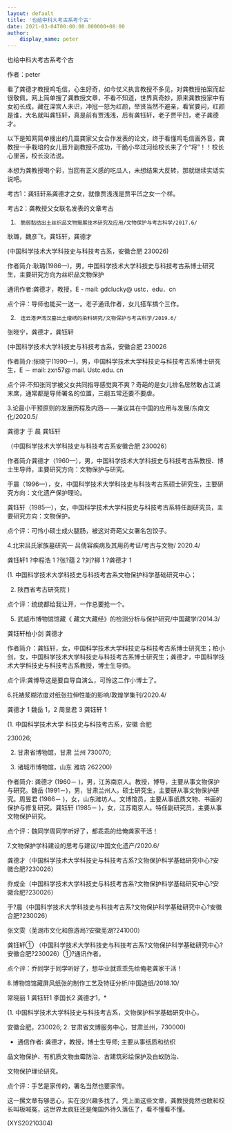 ```yaml
---
layout: default
title: '也给中科大考古系考个古'
date: 2021-03-04T00:00:00.000000+08:00
author:
    display_name: peter
---
```


也给中科大考古系考个古

作者：peter

看了龚德才教授鸡毛信，心生好奇，如今仗义执言教授不多见，对龚教授拍案而起很敬佩，网上简单搜了龚教授文章，不看不知道，世界真奇妙，原来龚教授家中有女初长成，藏在深宫人未识，冲冠一怒为红颜，举贤当然不避亲，看官要问，红颜是谁，大名就叫龚钰轩，真是前有贾浅浅，后有龚钰轩，老子贾平凹，老子龚德才。

以下是知网简单搜出的几篇龚家父女合作发表的论文，终于看懂鸡毛信画外音，龚教授一手栽培的女儿晋升副教授不成功，干脆小卒过河给校长来了个“将”！！校长心里苦，校长没法说。

本想为龚教授喝个彩，当回有正义感的吃瓜人，未想结果大反转，那就继续实话实说吧。

考古1：龚钰轩系龚德才之女，就像贾浅浅是贾平凹之女一个样。

考古2：龚教授父女联名发表的文章考古

1.      脆弱黏结出土丝织品文物揭展技术研究及应用/文物保护与考古科学/2017.6/

耿璐，魏彦飞，龚钰轩，龚德才

(中国科学技术大学科技史与科技考古系，安徽合肥 230026)

作者简介:耿璐(1986—)，男，中国科学技术大学科技史与科技考古系博士研究生，主要研究方向为丝织品文物保护

通讯作者:龚德才，教授，E - mail: gdclucky@ ustc．edu．cn

点个评：导师也能买一送一。老子通讯作者，女儿搭车搞个三作。

2.      连云港尹湾汉墓出土缯绣的染料研究/文物保护与考古科学/2019.6/

张晓宁，龚德才，龚钰轩

(中国科学技术大学科技史与科技考古系，安徽合肥 230026

作者简介:张晓宁(1990—)，男，中国科学技术大学科技史与科技考古系博士研究生，E － mail: zxn57@ mail. Ustc.edu. cn

点个评:不知张同学被父女共同指导感觉爽不爽？奇葩的是女儿排名居然敢占江湖末席，通常都是导师署名的位置，三纲五常还要不要虐。

3.论最小干预原则的发展历程及内涵— —兼议其在中国的应用与发展/东南文化/2020.5/

龚德才 于 晨 龚钰轩

（中国科学技术大学科技史与科技考古系安徽合肥 230026）

作者简介龚德才（1960—），男，中国科学技术大学科技史与科技考古系教授、博士生导师，主要研究方向：文物保护与研究。

于晨（1996—），女，中国科学技术大学科技史与科技考古系硕士研究生，主要研究方向：文化遗产保护理论。

龚钰轩（1985—），女，中国科学技术大学科技史与科技考古系特任副研究员，主要研究方向：文物保护。

点个评：可怜小硕士成火腿肠，被这对奇葩父女署名包饺子。

4.北宋吕氏家族墓研究— 吕倩容疾病及其用药考证/考古与文物/ 2020.4/

龚钰轩1 ?李程浩 1 ?张?蕴 2 ?刘?柳 1 ?龚德才 1

(1. 中国科学技术大学科技史与科技考古系文物保护科学基础研究中心；

2. 陕西省考古研究院 )

点个评：统统都给我让开，一作总要抢一个。

5. 武威市博物馆馆藏《 藏文大藏经》的检测分析与保护研究/中国藏学/2014.3/

龚钰轩柏小剑 龚德才

作者简介：龚钰轩，女，中国科学技术大学科技史与科技考古系博士研究生；柏小剑，女，中国科学技术大学科技史与科技考古系博士研究生；龚德才，中国科学技术大学科技史与科技考古系教授，博士生导师。

点个评:龚博导这是要自导自演么，可怜这二作小博士了。

6.托裱浆糊浓度对纸张拉伸性能的影响/敦煌学集刊/2020.4/

龚德才 1 魏岳 1，2 周昱君 3 龚钰轩 1

(1. 中国科学技术大学 科技史与科技考古系，安徽 合肥

230026;

2. 甘肃省博物馆，甘肃 兰州 730070;

3. 诸城市博物馆，山东 潍坊 262200)

作者简介: 龚德才 (1960－ )，男，江苏南京人。教授，博导，主要从事文物保护与研究。魏岳 (1991－)，男，甘肃兰州人。硕士研究生，主要研从事文物保护研究。周昱君 (1986－ )，女，山东潍坊人。文博馆员，主要从事纸质文物、书画的保护与修复研究。龚钰轩 (1985－ )，女，江苏南京人。特任副研究员，主要从事文物保护研究。

点个评：魏同学周同学听好了，都乖乖的给俺龚家干活！

7.文物保护学科建设的思考与建议/中国文化遗产/2020.6/

龚德才（中国科学技术大学科技史与科技考古系?文物保护科学基础研究中心?安徽合肥?230026）

乔成全（中国科学技术大学科技史与科技考古系?文物保护科学基础研究中心?安徽合肥?230026）

于?晨（中国科学技术大学科技史与科技考古系?文物保护科学基础研究中心?安徽合肥?230026）

张文雯（芜湖市文化和旅游局?安徽芜湖?241000）

龚钰轩① （中国科学技术大学科技史与科技考古系?文物保护科学基础研究中心?安徽合肥?230026）①?通讯作者。

点个评：乔同学于同学听好了，想毕业就乖乖先给俺老龚家干活！

8.博物馆馆藏屏风纸张的制作工艺及特征分析/中国造纸/2018.10/

常晓丽 1 龚钰轩1 李国长2 龚德才1，*

(1. 中国科学技术大学科技史与科技考古系，文物保护科学基础研究中心，

安徽合肥，230026; 2. 甘肃省文博服务中心，甘肃兰州，730000)

* 通信作者: 龚德才，教授，博士生导师; 主要从事纸质和纺织

品文物保护、有机质文物虫霉防治、古建筑彩绘保护及白蚁防治、

文物保护理论研究。

点个评：手艺是家传的，署名当然也要家传。

这一摞文章有够恶心，实在没兴趣多找了。凭上面这些文章，龚教授竟然也敢和校长叫板喊冤，这世界太疯狂还是俺国外待久落伍了，看不懂看不懂。

(XYS20210304)

